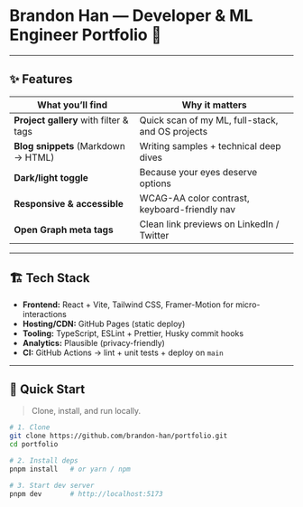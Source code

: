 # Brandon Han — Developer & ML Engineer Portfolio 🚀

---

## ✨ Features

| What you’ll find | Why it matters |
|------------------|----------------|
| **Project gallery** with filter & tags | Quick scan of my ML, full-stack, and OS projects |
| **Blog snippets** (Markdown → HTML) | Writing samples + technical deep dives |
| **Dark/light toggle** | Because your eyes deserve options |
| **Responsive & accessible** | WCAG-AA color contrast, keyboard-friendly nav |
| **Open Graph meta tags** | Clean link previews on LinkedIn / Twitter |

---

## 🏗 Tech Stack

- **Frontend:** React + Vite, Tailwind CSS, Framer-Motion for micro-interactions  
- **Hosting/CDN:** GitHub Pages (static deploy)  
- **Tooling:** TypeScript, ESLint + Prettier, Husky commit hooks  
- **Analytics:** Plausible (privacy-friendly)  
- **CI:** GitHub Actions → lint + unit tests + deploy on `main`

---

## 🚀 Quick Start

> Clone, install, and run locally.

```bash
# 1. Clone
git clone https://github.com/brandon-han/portfolio.git
cd portfolio

# 2. Install deps
pnpm install   # or yarn / npm

# 3. Start dev server
pnpm dev       # http://localhost:5173
